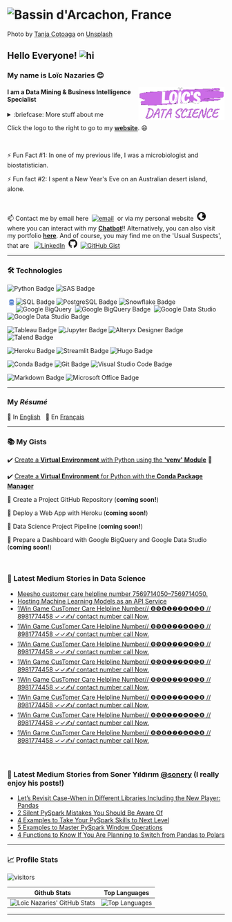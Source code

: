# ![Bassin d'Arcachon, France](https://raw.githubusercontent.com/loic-nazaries/loic-nazaries/main/images/arcachon.jpg "Bassin d'Arcachon, France")

Photo by <a href="https://unsplash.com/@tarafuco?utm_source=unsplash&utm_medium=referral&utm_content=creditCopyText">Tanja Cotoaga</a> on <a href="https://unsplash.com/s/photos/arcachon?utm_source=unsplash&utm_medium=referral&utm_content=creditCopyText">Unsplash</a>

## Hello Everyone! <img alt="hi" width="26" src="https://user-images.githubusercontent.com/1303154/88677602-1635ba80-d120-11ea-84d8-d263ba5fc3c0.gif" />

### My name is Loïc Nazaries :blush:

[<img alt="Loïc's Data Science Logo" align="right" width="200" src="https://raw.githubusercontent.com/loic-nazaries/loic-nazaries/main/images/logo-dark.png" />][website]

#### I am a **Data Mining** & **Business Intelligence** Specialist

<details>
  <summary>
    :briefcase: More stuff about me
  </summary>

> I am a **Data Specialist** with over 10 years of experience in the fields of biostatistics, data exploration (**Data Mining**) and **Machine Learning**. I am passionate about the whole **data life cycle**, from modelling a database to its use in the field of **Business Intelligence** through the creation of simple and impactful visuals such as **dashboards**. Thus, **exploratory data analysis** has the potential to strengthen a faster and more clever decision-making process.

</details>

Click the logo to the right to go to my [**website**](https://loicnazaries.com "Website"). :smile:

&nbsp;

⚡ Fun Fact #1: In one of my previous life, I was a microbiologist and biostatistician.

⚡ Fun fact #2: I spent a New Year's Eve on an Australian desert island, alone.

&nbsp;

:mailbox: Contact me by email here&nbsp;
[![email](https://img.shields.io/badge/-loicnazaries.datascience-red?style=plastic&labelColor=red&logo=gmail&logoColor=white)][email]&nbsp;
or via my personal website&nbsp;
[<img alt="Loïc's Data Science" width="20" src="https://raw.githubusercontent.com/iconic/open-iconic/master/svg/globe.svg" />][contact_website]&nbsp;
where you can interact with my <u>**Chatbot**</u>!!
Alternatively, you can also visit my portfolio [**here**](https://loic-nazaries.github.io/loic-nazaries-portfolio "Loïc Nazaries’ Data Science Portfolio").
And of course, you may find me on the 'Usual Suspects', that are &nbsp;
[<img alt="LinkedIn" width="20" src="https://i.imgur.com/OQUXwNp.jpeg" />][linkedin]&nbsp;
[<img alt="GitHub" width="20" src="https://raw.githubusercontent.com/github/explore/78df643247d429f6cc873026c0622819ad797942/topics/github/github.png" />][github]&nbsp;
[<img alt="GitHub Gist" width="60" src="https://img.shields.io/badge/-Gist-black?style=plastic&labelColor=black&logo=github&logoColor=white" />][github_gist]

---

### :hammer_and_wrench: Technologies

<!-- TODO: Make technologies links takes you to repositories or tutorials -->

![Python Badge](https://img.shields.io/badge/-python-yellow?style=for-the-badge&labelColor=blue&logo=python&logoColor=white)
![SAS Badge](https://img.shields.io/badge/-sas-blue?style=for-the-badge&labelColor=black&logo=sas&logoColor=blue)

<img alt="SQL" align="left" width="20" src="https://raw.githubusercontent.com/github/explore/80688e429a7d4ef2fca1e82350fe8e3517d3494d/topics/sql/sql.png" />![SQL Badge](https://img.shields.io/badge/-sql-blue?style=for-the-badge)
![PostgreSQL Badge](https://img.shields.io/badge/-postgresql-blue?style=for-the-badge&labelColor=white&logo=postgresql&logoColor=blue)
![Snowflake Badge](https://img.shields.io/badge/-snowflake-66ccf4?style=for-the-badge&labelColor=white&logo=snowflake&logoColor=66ccf4)
&nbsp;<img alt="Google BigQuery" width="20" src="https://cdn.worldvectorlogo.com/logos/google-bigquery-logo-1.svg" />&nbsp;&nbsp;![Google BigQuery Badge](https://img.shields.io/badge/-google_bigquery-blue?style=for-the-badge&labelColor=blue&logo=google-big-query&logoColor=blue)
&nbsp;<img alt="Google Data Studio" width="20" src="https://cdn.worldvectorlogo.com/logos/google-data-studio.svg" />&nbsp;&nbsp;![Google Data Studio Badge](https://img.shields.io/badge/-google_data_studio-blue?style=for-the-badge&labelColor=red&logo=google-data-studio&logoColor=red)

![Tableau Badge](https://img.shields.io/badge/-tableau-grey?style=for-the-badge&labelColor=white&logo=tableau&logoColor=grey)
![Jupyter Badge](https://img.shields.io/badge/-jupyter-orange?style=for-the-badge&labelColor=white&logo=jupyter&logoColor=orange)
![Alteryx Designer Badge](https://img.shields.io/badge/-alteryx_designer-69aeea?style=for-the-badge&labelColor=black&logo=altery-designerx&logoColor=69aeea)
![Talend Badge](https://img.shields.io/badge/-talend-blue?style=for-the-badge&labelColor=black&logo=talend&logoColor=green)

![Heroku Badge](https://img.shields.io/badge/-heroku-purple?style=for-the-badge&labelColor=white&logo=heroku&logoColor=purple)
![Streamlit Badge](https://img.shields.io/badge/-streamlit-red?style=for-the-badge&labelColor=white&logo=streamlit&logoColor=red)
![Hugo Badge](https://img.shields.io/badge/-hugo-violet?style=for-the-badge&labelColor=black&logo=hugo&logoColor=violet)

![Conda Badge](https://img.shields.io/badge/-conda-green?style=for-the-badge&labelColor=black&logo=anaconda&logoColor=green)
![Git Badge](https://img.shields.io/badge/-git-red?style=for-the-badge&labelColor=black&logo=git&logoColor=red)
![Visual Studio Code Badge](https://img.shields.io/badge/-visual_studio_code-blue?style=for-the-badge&labelColor=white&logo=visual-studio-code&logoColor=blue)

![Markdown Badge](https://img.shields.io/badge/-markdown-black?style=for-the-badge&labelColor=white&logo=markdown&logoColor=black)
![Microsoft Office Badge](https://img.shields.io/badge/-microsoft_office-red?style=for-the-badge&labelColor=white&logo=microsoft-office&logoColor=red)

<!-- <img alt="Visual Studio Code" align="left" width="26" src="https://raw.githubusercontent.com/github/explore/80688e429a7d4ef2fca1e82350fe8e3517d3494d/topics/visual-studio-code/visual-studio-code.png" />
<img alt="Tableau" align="left" width="26" src="https://cdn.worldvectorlogo.com/logos/tableau-software.svg" />
<img alt="Google" align="left" width="26" src="https://cdn.jsdelivr.net/npm/simple-icons@v3/icons/google.svg" />
&nbsp; -->

---

### My *Résumé*

:paperclip: In [English](https://raw.githubusercontent.com/loic-nazaries/loic-nazaries/main/CV/CV_Nazaries.L_consultant_data_eng.pdf "English CV")
&nbsp;
:paperclip: En [Français](https://raw.githubusercontent.com/loic-nazaries/loic-nazaries/main/CV/CV_Nazaries.L_consultant_data_fr.pdf "CV en français")

---

### :books: My Gists

:heavy_check_mark: [Create a **Virtual Environment** with Python using the **'venv' Module**](https://gist.github.com/loic-nazaries/c25ce9f7b01b107573796b026522a3ad) :snake:

:heavy_check_mark: [Create a **Virtual Environment** for Python with the **Conda Package Manager**](https://gist.github.com/loic-nazaries/b18a908473935243fc23586f35d4bacc)

:red_circle: Create a Project GitHub Repository (**coming soon!**)

:red_circle: Deploy a Web App with Heroku (**coming soon!**)

:red_circle: Data Science Project Pipeline (**coming soon!**)

:red_circle: Prepare a Dashboard with Google BigQuery and Google Data Studio (**coming soon!**)

&nbsp;

### :newspaper: Latest Medium Stories in **Data Science**

<!-- MEDIUM-STORY-LIST:START -->
- [Meesho customer care helpline number 7569714050–7569714050.](https://medium.com/@rasma_22015/meesho-customer-care-helpline-number-7569714050-7569714050-43cd924b1f86?source=rss------data_science-5)
- [Hosting Machine Learning Models as an API Service](https://medium.com/@anshitvishwa111/hosting-machine-learning-models-as-an-api-service-1cf5cb5a1e2f?source=rss------data_science-5)
- [1Win Game CusTomer Care Helpline Number// ❽❾❽❶❼❼❹❹❺❽ // 8981774458 ✓✓✍️/ contact number call Now.](https://medium.com/@indluckygamecustomercarenumber/1win-game-customer-care-helpline-number-%E2%9D%BD%E2%9D%BE%E2%9D%BD%E2%9D%B6%E2%9D%BC%E2%9D%BC%E2%9D%B9%E2%9D%B9%E2%9D%BA%E2%9D%BD-8981774458-%EF%B8%8F-contact-number-call-now-e646e207d420?source=rss------data_science-5)
- [1Win Game CusTomer Care Helpline Number// ❽❾❽❶❼❼❹❹❺❽ // 8981774458 ✓✓✍️/ contact number call Now.](https://medium.com/@indluckygamecustomercarenumber/1win-game-customer-care-helpline-number-%E2%9D%BD%E2%9D%BE%E2%9D%BD%E2%9D%B6%E2%9D%BC%E2%9D%BC%E2%9D%B9%E2%9D%B9%E2%9D%BA%E2%9D%BD-8981774458-%EF%B8%8F-contact-number-call-now-3067d6de8c2c?source=rss------data_science-5)
- [1Win Game CusTomer Care Helpline Number// ❽❾❽❶❼❼❹❹❺❽ // 8981774458 ✓✓✍️/ contact number call Now.](https://medium.com/@indluckygamecustomercarenumber/1win-game-customer-care-helpline-number-%E2%9D%BD%E2%9D%BE%E2%9D%BD%E2%9D%B6%E2%9D%BC%E2%9D%BC%E2%9D%B9%E2%9D%B9%E2%9D%BA%E2%9D%BD-8981774458-%EF%B8%8F-contact-number-call-now-c7435a69f90b?source=rss------data_science-5)
- [1Win Game CusTomer Care Helpline Number// ❽❾❽❶❼❼❹❹❺❽ // 8981774458 ✓✓✍️/ contact number call Now.](https://medium.com/@indluckygamecustomercarenumber/1win-game-customer-care-helpline-number-%E2%9D%BD%E2%9D%BE%E2%9D%BD%E2%9D%B6%E2%9D%BC%E2%9D%BC%E2%9D%B9%E2%9D%B9%E2%9D%BA%E2%9D%BD-8981774458-%EF%B8%8F-contact-number-call-now-ebea0eadea06?source=rss------data_science-5)
- [1Win Game CusTomer Care Helpline Number// ❽❾❽❶❼❼❹❹❺❽ // 8981774458 ✓✓✍️/ contact number call Now.](https://medium.com/@indluckygamecustomercarenumber/1win-game-customer-care-helpline-number-%E2%9D%BD%E2%9D%BE%E2%9D%BD%E2%9D%B6%E2%9D%BC%E2%9D%BC%E2%9D%B9%E2%9D%B9%E2%9D%BA%E2%9D%BD-8981774458-%EF%B8%8F-contact-number-call-now-6ca38655a181?source=rss------data_science-5)
- [1Win Game CusTomer Care Helpline Number// ❽❾❽❶❼❼❹❹❺❽ // 8981774458 ✓✓✍️/ contact number call Now.](https://medium.com/@indluckygamecustomercarenumber/1win-game-customer-care-helpline-number-%E2%9D%BD%E2%9D%BE%E2%9D%BD%E2%9D%B6%E2%9D%BC%E2%9D%BC%E2%9D%B9%E2%9D%B9%E2%9D%BA%E2%9D%BD-8981774458-%EF%B8%8F-contact-number-call-now-ba8caa0a1b01?source=rss------data_science-5)
- [1Win Game CusTomer Care Helpline Number// ❽❾❽❶❼❼❹❹❺❽ // 8981774458 ✓✓✍️/ contact number call Now.](https://medium.com/@indluckygamecustomercarenumber/1win-game-customer-care-helpline-number-%E2%9D%BD%E2%9D%BE%E2%9D%BD%E2%9D%B6%E2%9D%BC%E2%9D%BC%E2%9D%B9%E2%9D%B9%E2%9D%BA%E2%9D%BD-8981774458-%EF%B8%8F-contact-number-call-now-a0bf88c1ab75?source=rss------data_science-5)
- [1Win Game CusTomer Care Helpline Number// ❽❾❽❶❼❼❹❹❺❽ // 8981774458 ✓✓✍️/ contact number call Now.](https://medium.com/@indluckygamecustomercarenumber/1win-game-customer-care-helpline-number-%E2%9D%BD%E2%9D%BE%E2%9D%BD%E2%9D%B6%E2%9D%BC%E2%9D%BC%E2%9D%B9%E2%9D%B9%E2%9D%BA%E2%9D%BD-8981774458-%EF%B8%8F-contact-number-call-now-0a24d1d7f94f?source=rss------data_science-5)
<!-- MEDIUM-STORY-LIST:END -->

&nbsp;

### :newspaper: Latest Medium Stories from **Soner Yıldırım** [@sonery](https://sonery.medium.com) (I really enjoy his posts!)

<!-- MEDIUM-STORY-LIST-SONERY:START -->
- [Let’s Revisit Case-When in Different Libraries Including the New Player: Pandas](https://towardsdatascience.com/lets-revisit-case-when-in-different-libraries-including-the-new-player-pandas-8c4febb979ba?source=rss-2cf6b549448------2)
- [2 Silent PySpark Mistakes You Should Be Aware Of](https://towardsdatascience.com/2-silent-pyspark-mistakes-you-should-be-aware-of-de52c3a188c4?source=rss-2cf6b549448------2)
- [4 Examples to Take Your PySpark Skills to Next Level](https://towardsdatascience.com/4-examples-to-take-your-pyspark-skills-to-next-level-2a04cbe6e630?source=rss-2cf6b549448------2)
- [5 Examples to Master PySpark Window Operations](https://towardsdatascience.com/5-examples-to-master-pyspark-window-operations-26583066e227?source=rss-2cf6b549448------2)
- [4 Functions to Know If You Are Planning to Switch from Pandas to Polars](https://towardsdatascience.com/4-functions-to-know-if-you-are-planning-to-switch-from-pandas-to-polars-094a04bb4ec8?source=rss-2cf6b549448------2)
<!-- MEDIUM-STORY-LIST-SONERY:END -->

---

### :chart_with_upwards_trend: Profile Stats

![visitors](https://visitor-badge.glitch.me/badge?page_id=loic-nazaries.loic-nazaries)

| Github Stats                                                                                                                                                        | Top Languages                                                                                                                                                                                                                                                            |
| ------------------------------------------------------------------------------------------------------------------------------------------------------------------- | ------------------------------------------------------------------------------------------------------------------------------------------------------------------------------------------------------------------------------------------------------------------------ |
| ![Loïc Nazaries' GitHub Stats](https://github-readme-stats.vercel.app/api?username=loic-nazaries&count_private=true&theme=dracula&show_icons=true&hide_title=false) | ![Top Languages](https://github-readme-stats.vercel.app/api/top-langs/?username=loic-nazaries&exclude_repo=starter_repo,streamlit_heroku_example,awesome-markdown,jupyterlab-git,binder_test,my-first-binder,ipenywis,github-readme-stats&langs_count=10&layout=compact) |

---

<!-- links to social media accounts -->
[website]: https://www.loicnazaries.com "Loïc's Data Science"
[email]: mailto:loicnazaries.datascience@gmail.com "Google Mail"
[contact_website]: https://www.loicnazaries.com/#contact "Contact Me"
[linkedin]: https://www.linkedin.com/in/loic-nazaries "LinkedIn"
[github]: https://github.com/loic-nazaries "GitHub"
[github_gist]: https://gist.github.com/loic-nazaries "GitHub Gist"
